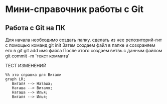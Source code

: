 # Мини-справочник работы с Git
## Работа с Git на ПК
Для начала необходимо создать папку. сделать из нее репозиторий-гит с помощью команд
git init
Затем создаем файл в папке и созхраняем его в git 
git add имя файла
После этого создаем ветвь с данным файлом
git commit -m 'текст коммита'


ТЕСТ ИЗМЕНЕНИЙ

```mermaid
%% это справка для Витали
graph LR;
   Виталя --> Наташа;
   Наташа --> Виталя;
   Наташа --> Илья;
   Виталя --> Илья;
```
